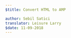 ```yaml
---
$title: Convert HTML to AMP

author: Sebil Satici
translator: Leisure Larry
$date: 11-09-2018
---
```

